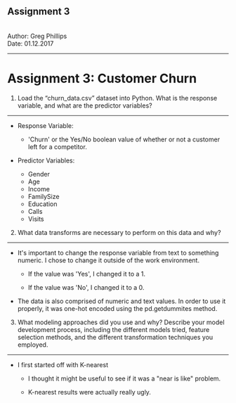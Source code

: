 <h2><b>Assignment 3</b></h2>
<br>
Author: Greg Phillips</br>   
Date:   01.12.2017
<hr>

Assignment 3: Customer Churn
==============================================


1) Load the “churn_data.csv” dataset into Python. What is the response variable, and what are the predictor variables?
-----------------------------------------------------------------------------------------------------------

+ Response Variable: 
	
	+ 'Churn' or the Yes/No boolean value of whether or not a customer left for a competitor. 

+ Predictor Variables:

	+ Gender
	+ Age
	+ Income
	+ FamilySize
	+ Education
	+ Calls
	+ Visits


2) What data transforms are necessary to perform on this data and why?
----------------------------------------------------------------------

+ It's important to change the response variable from text to something numeric. I chose to change it outside of the work environment. 

	+ If the value was 'Yes', I changed it to a 1. 

	+ If the value was 'No', I changed it to a 0.

+ The data is also comprised of numeric and text values. In order to use it properly, it was one-hot encoded using the pd.getdummites method. 


3) What modeling approaches did you use and why? Describe your model development process, including the different models tried, feature selection methods, and the different transformation techniques you employed. 
--------------------------------------------------------------------------------------------------------

+ I first started off with K-nearest

	+ I thought it might be useful to see if it was a "near is like" problem. 

	+ K-nearest results were actually really ugly. 